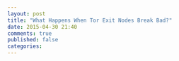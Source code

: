 ```yaml
---
layout: post
title: "What Happens When Tor Exit Nodes Break Bad?"
date: 2015-04-30 21:40
comments: true
published: false
categories:
---
```

